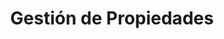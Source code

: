 ---
title: "Gestión de Propiedades"
description: "Simplificación la gestión de propiedades. Permite ahorrar tiempo y esfuerzo mientras optimiza sus resultados."
image: "./hand-with-gears-icon-blue.png"
---